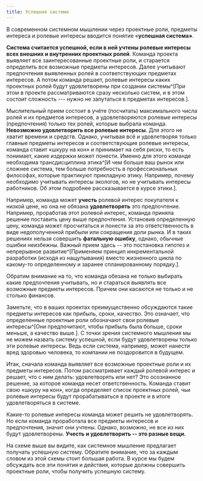 ```yaml
---
title: Успешная система
---
```


В современном системном мышлении через проектные роли, предметы интереса
и ролевые интересы вводится понятие «**успешная система»**.

**Система считается успешной, если в ней учтены ролевые интересы всех
внешних и внутренних проектных ролей**. Команда проекта выявляет все
заинтересованные проектные роли, и старается определить все возможные
предметы интересов. Далее учитывают предпочтения выявленных ролей в
соответствующих предметах интересов. А потом команда решает, ролевые
интересы каких проектных ролей будут удовлетворены при создании
системы^[При этом в проекте рассматриваются сразу
несколько систем, и в этом состоит сложность --- нужно не запутаться в
предметах интересов.].

Мыслительный прием состоит в учёте (посчитать) максимального числа ролей
и их предметов интересов, а удовлетворяются ролевые интересы
(предпочтения) только тех ролей, которые выбрала команда. **Невозможно
удовлетворить все ролевые интересы**. Для этого не хватит времени и
средств. Однако, учитывая всё и удовлетворяя только главные предметы
интересов и соответствующие ролевые интересы, команда ставит «шкуру на
кон» и принимает на себя риски, то есть понимает, какие издержки может
понести. Именно для этого команде необходима трансдисциплина
этика^[И чем больше ваш рынок или сложнее система, тем
больше потребность в профессиональных философах, которые практикуют
прикладную этику. Например, почему необходимо учитывать интересы
экологов, но не учитывать интересы работников. Об этом подробнее
рассказывается в курсе этики.].

Например, команда может **учесть** ролевой интерес покупателя к низкой
цене, но она не обязана **удовлетворять** это предпочтение. Например,
проработав этот ролевой интерес, команда приняла решение поставить цену
выше предпочтения. Установив определенную цену, команда может
просчитаться и понести за это ответственность в виде недополученной
прибыли или сокращения доли рынка. И в таких решениях нельзя совершить
**фатальную ошибку**, однако, обычные ошибки неизбежны. Важный прием
здесь -- это постановка гипотез и непрерывное
развитие^[Применяем принцип инкрементальной разработки
(исходя из нащупывания) вместо жизненного цикла по какому-то
определенному и заранее спланированному порядку.].

Обратим внимание на то, что команда обязана не только выбирать какие
предпочтения учитывать, но и стараться выявлять все возможные предметы
интересов. Причем они касаются не только и не столько финансов.

Заметьте, что в ваших проектах преимущественно обсуждаются такие
предметы интересов как прибыль, сроки, качество. Это означает, что
определенные проектные роли обозначают свои ролевые
интересы^[Они предпочитают, чтобы прибыль была больше,
сроки меньше, а качество выше.]. С точки зрения
системного мышления мы не можем назвать систему успешной, если будут
удовлетворены только эти ролевые интересы. Ведь если система, например,
может нанести вред здоровью человека, то компании не поздоровится в
будущем.

Итак, сначала команда выявляет все возможные проектные роли и их
предметы интересов. Потом рассматривает каждый ролевой интерес и решает,
что с ним делать: удовлетворять или нет? Это осознанное решение, за
которое команда несет ответственность. Команда ставит свою «шкуру на
кон», когда определяет список проектных ролей, чьи ролевые интересы
будут прорабатываться в проекте и в итоге удовлетворяться в системе.

Какие-то ролевые интересы команда может решить не удовлетворять. Но если
команда проработала все предметы интересов и предпочтения, значит они
учтены. Однако, возможно, не все из них будут удовлетворены. **Учесть и
удовлетворить -- это разные вещи.**

На схеме выше вы видите, как системное мышление предлагает получать
успешную систему. Обратите внимание, что за каждым словом из этой схемы
стоит большая работа. В курсе мы будем обсуждать все эти понятия и
действия, которые должны совершить проектные роли, чтобы получить
успешную систему.
